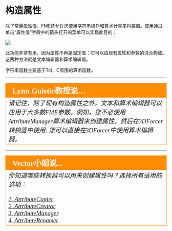 <!--This section is (mostly) a copy of part of the basic manual, used here just as a reminder-->

# 构造属性 #
除了常量属性值，FME还允许您使用字符串操作和算术计算来构建值。使用通过单击“属性值”字段中的箭头打开的菜单可以实现此目的：

![](./Images/Img1.001.AttributeManagerSetMenu.png)

此功能非常有用，因为属性不再是固定值：它可以由现有属性和参数的混合构成。这两种方法就是文本编辑器和算术编辑器。 

字符串函数主要基于Tcl，C周围的算术函数。

---

<table style="border-spacing: 0px">
<tr>
<td style="vertical-align:middle;background-color:darkorange;border: 2px solid darkorange">
<i class="fa fa-quote-left fa-lg fa-pull-left fa-fw" style="color:white;padding-right: 12px;vertical-align:text-top"></i>
<span style="color:white;font-size:x-large;font-weight: bold;font-family:serif">Lynn Guistic教授说…</span>
</td>
</tr>

<tr>
<td style="border: 1px solid darkorange">
<span style="font-family:serif; font-style:italic; font-size:larger">
请记住，除了现有构造属性之外，文本和算术编辑器可以应用于大多数FME参数。例如，您不必使用AttributeManager算术编辑器来创建属性，然后在3DForcer转换器中使用; 您可以直接在3DForcer中使用算术编辑器。</span>
</td>
</tr>
</table>

---

<!--Person X Says Section-->

<table style="border-spacing: 0px">
<tr>
<td style="vertical-align:middle;background-color:darkorange;border: 2px solid darkorange">
<i class="fa fa-quote-left fa-lg fa-pull-left fa-fw" style="color:white;padding-right: 12px;vertical-align:text-top"></i>
<span style="color:white;font-size:x-large;font-weight: bold;font-family:serif">Vector小姐说...</span>
</td>
</tr>

<tr>
<td style="border: 1px solid darkorange">
<span style="font-family:serif; font-style:italic; font-size:larger">
你知道哪些转换器可以用来创建属性吗？选择所有适用的选项： 
<br><br><a href="http://52.73.3.37/fmedatastreaming/Manual/QAResponse2017.fmw?chapter=15&question=1&answer=1&DestDataset_TEXTLINE=C%3A%5CFMEOutput%5CQAResponse.html">1. AttributeCopier</a>
<br><a href="http://52.73.3.37/fmedatastreaming/Manual/QAResponse2017.fmw?chapter=15&question=1&answer=2&DestDataset_TEXTLINE=C%3A%5CFMEOutput%5CQAResponse.html">2. AttributeCreator</a>
<br><a href="http://52.73.3.37/fmedatastreaming/Manual/QAResponse2017.fmw?chapter=15&question=1&answer=3&DestDataset_TEXTLINE=C%3A%5CFMEOutput%5CQAResponse.html">3. AttributeManager</a>
<br><a href="http://52.73.3.37/fmedatastreaming/Manual/QAResponse2017.fmw?chapter=15&question=1&answer=4&DestDataset_TEXTLINE=C%3A%5CFMEOutput%5CQAResponse.html">4. AttributeRenamer</a>
</span>
</td>
</tr>
</table>
